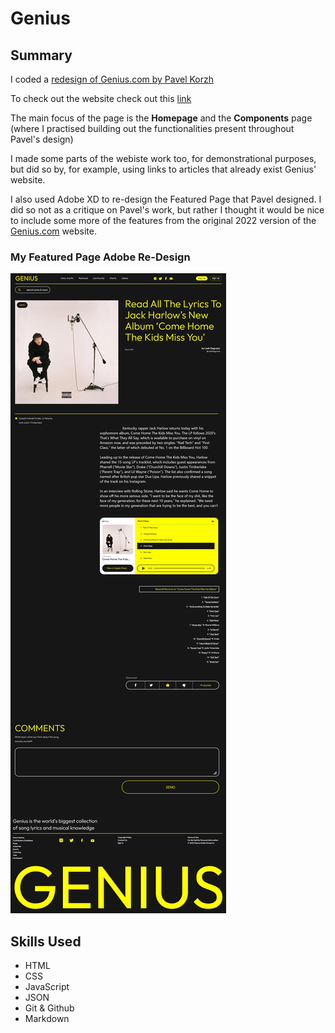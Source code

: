 # Genius

## Summary

I coded a <a href="https://www.behance.net/gallery/140483359/GENIUS-website-redesign?tracking_source=search_projects%7Cwebsite"> redesign of Genius.com by Pavel Korzh</a> 

To check out the website check out this <a href="https://richardogujawa.github.io/genius/">link</a>

The main focus of the page is the <strong>Homepage</strong> and the <strong>Components</strong> page (where I practised building out the functionalities present throughout Pavel's design) 

I made some parts of the webiste work too, for demonstrational purposes, but did so by, for example, using links to articles that already exist Genius' website. 

I also used Adobe XD to re-design the Featured Page that Pavel designed. I did so not as a critique on Pavel's work, but rather I thought it would be nice to include some more of the features from the original 2022 version of the <a href="https://genius.com/">Genius.com</a> website.


### My Featured Page Adobe Re-Design
<img src="https://raw.githubusercontent.com/RichardOgujawa/genius/master/images/featured-page-template.jpg" alt="Adobe XD Redesign of Featured Page">


## Skills Used
- HTML 
- CSS
- JavaScript 
- JSON
- Git & Github
- Markdown


